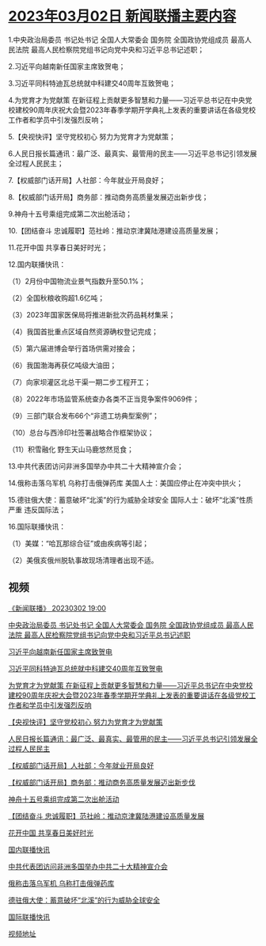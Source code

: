 # [2023年03月02日 新闻联播主要内容](https://tv.cctv.com/lm/xwlb/day/20230302.shtml)

1.中央政治局委员 书记处书记 全国人大常委会 国务院 全国政协党组成员 最高人民法院 最高人民检察院党组书记向党中央和习近平总书记述职；

2.习近平向越南新任国家主席致贺电；

3.习近平同科特迪瓦总统就中科建交40周年互致贺电；

4.为党育才为党献策 在新征程上贡献更多智慧和力量——习近平总书记在中央党校建校90周年庆祝大会暨2023年春季学期开学典礼上发表的重要讲话在各级党校工作者和学员中引发强烈反响；

5.【央视快评】坚守党校初心 努力为党育才为党献策；

6.人民日报长篇通讯：最广泛、最真实、最管用的民主——习近平总书记引领发展全过程人民民主；

7.【权威部门话开局】人社部：今年就业开局良好；

8.【权威部门话开局】商务部：推动商务高质量发展迈出新步伐；

9.神舟十五号乘组完成第二次出舱活动；

10.【团结奋斗 忠诚履职】范社岭：推动京津冀陆港建设高质量发展；

11.花开中国 共享春日美好时光；

12.国内联播快讯：

（1）2月份中国物流业景气指数升至50.1%；

（2）全国秋粮收购超1.6亿吨；

（3）2023年国家医保局将推进新批次药品耗材集采；

（4）我国首批重点区域自然资源确权登记完成；

（5）第六届进博会举行首场供需对接会；

（6）我国渤海再获亿吨级大油田；

（7）向家坝灌区北总干渠一期二步工程开工；

（8）2022年市场监管系统查办各类不正当竞争案件9069件；

（9）三部门联合发布66个“非遗工坊典型案例”；

（10）总台与西泠印社签署战略合作框架协议；

（11）积雪融化 野生天山马鹿悠然觅食；

13.中共代表团访问非洲多国举办中共二十大精神宣介会；

14.俄称击落乌军机 乌称打击俄弹药库 美国人士：美国应停止在冲突中拱火；

15.德驻俄大使：蓄意破坏“北溪”的行为威胁全球安全 国际人士：破坏“北溪”性质严重 违反国际法；

16.国际联播快讯：

（1）美媒：“哈瓦那综合征”或由疾病等引起；

（2）美俄亥俄州脱轨事故现场清理者出现不适。

## 视频

[《新闻联播》 20230302 19:00](https://tv.cctv.com/2023/03/02/VIDEAE4FIInqG0MtLXKgjozV230302.shtml)

[中央政治局委员 书记处书记 全国人大常委会 国务院 全国政协党组成员 最高人民法院 最高人民检察院党组书记向党中央和习近平总书记述职](https://tv.cctv.com/2023/03/02/VIDEI6RJA0Zc7nYncvvwW3up230302.shtml)

[习近平向越南新任国家主席致贺电](https://tv.cctv.com/2023/03/02/VIDEoaFOgCQidCAESiVDP81z230302.shtml)

[习近平同科特迪瓦总统就中科建交40周年互致贺电](https://tv.cctv.com/2023/03/02/VIDEdmZBpzvJOYAGkZIDU2iK230302.shtml)

[为党育才为党献策 在新征程上贡献更多智慧和力量——习近平总书记在中央党校建校90周年庆祝大会暨2023年春季学期开学典礼上发表的重要讲话在各级党校工作者和学员中引发强烈反响](https://tv.cctv.com/2023/03/02/VIDEU2Sx7PmuEqN1rFG6R15u230302.shtml)

[【央视快评】坚守党校初心 努力为党育才为党献策](https://tv.cctv.com/2023/03/02/VIDEIsGe8BKHP2wxUmor2hwr230302.shtml)

[人民日报长篇通讯：最广泛、最真实、最管用的民主——习近平总书记引领发展全过程人民民主](https://tv.cctv.com/2023/03/02/VIDEioPGgN4gwVXTbZMNEmR5230302.shtml)

[【权威部门话开局】人社部：今年就业开局良好](https://tv.cctv.com/2023/03/02/VIDEOzTr4uuG4sle4oWrkGHK230302.shtml)

[【权威部门话开局】商务部：推动商务高质量发展迈出新步伐](https://tv.cctv.com/2023/03/02/VIDEfuAttV7vst0FqF76EV42230302.shtml)

[神舟十五号乘组完成第二次出舱活动](https://tv.cctv.com/2023/03/02/VIDEBwKloXVZ3sATsds0ek5P230302.shtml)

[【团结奋斗 忠诚履职】范社岭：推动京津冀陆港建设高质量发展](https://tv.cctv.com/2023/03/02/VIDEIlusQJ2rI6v3D2BucjNj230302.shtml)

[花开中国 共享春日美好时光](https://tv.cctv.com/2023/03/02/VIDEgf0Lv2Qh8HMe53yMt8Tw230302.shtml)

[国内联播快讯](https://tv.cctv.com/2023/03/02/VIDEJdCzqjVodI8xwByshdeg230302.shtml)

[中共代表团访问非洲多国举办中共二十大精神宣介会](https://tv.cctv.com/2023/03/02/VIDExBMgNR1CtIFQlZlZruv4230302.shtml)

[俄称击落乌军机 乌称打击俄弹药库](https://tv.cctv.com/2023/03/02/VIDEWMozoUG1ARpDB2vKDOsM230302.shtml)

[德驻俄大使：蓄意破坏“北溪”的行为威胁全球安全](https://tv.cctv.com/2023/03/02/VIDESePDsNKSUt56fPLEaEBu230302.shtml)

[国际联播快讯](https://tv.cctv.com/2023/03/02/VIDEs2SoaeffoJn49wXYzIgr230302.shtml)

[视频地址](https://tv.cctv.com/lm/xwlb/day/20230302.shtml) 

